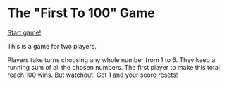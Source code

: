 The "First To 100" Game
===============================

[Start game!](hundra1/init)

This is a game for two players.

Players take turns choosing any whole number from 1 to 6. They keep
a running sum of all the chosen numbers. The first player to make
this total reach 100 wins. But watchout. Get 1 and your score resets!
